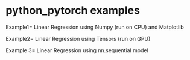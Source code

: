 # python_pytorch examples

Example1= Linear Regression using Numpy (run on CPU) and Matplotlib

Example2= Linear Regression using Tensors (run on GPU)

Example 3= Linear Regression using nn.sequential model

